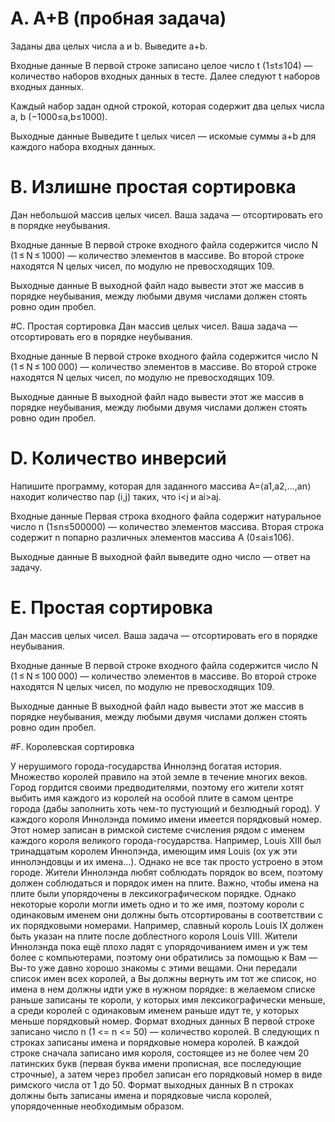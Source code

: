 # A. A+B (пробная задача)
Заданы два целых числа a и b. Выведите a+b.

Входные данные
В первой строке записано целое число t (1≤t≤104) — количество наборов входных данных в тесте. Далее следуют t наборов входных данных.

Каждый набор задан одной строкой, которая содержит два целых числа a, b (−1000≤a,b≤1000).

Выходные данные
Выведите t целых чисел — искомые суммы a+b для каждого набора входных данных.


# B. Излишне простая сортировка
Дан небольшой массив целых чисел. Ваша задача — отсортировать его в порядке неубывания.

Входные данные
В первой строке входного файла содержится число N (1 ≤ N ≤ 1000) — количество элементов в массиве. Во второй строке находятся N целых чисел, по модулю не превосходящих 109.

Выходные данные
В выходной файл надо вывести этот же массив в порядке неубывания, между любыми двумя числами должен стоять ровно один пробел.


#C. Простая сортировка
Дан массив целых чисел. Ваша задача — отсортировать его в порядке неубывания.

Входные данные
В первой строке входного файла содержится число N (1 ≤ N ≤ 100 000) — количество элементов в массиве. Во второй строке находятся N целых чисел, по модулю не превосходящих 109.

Выходные данные
В выходной файл надо вывести этот же массив в порядке неубывания, между любыми двумя числами должен стоять ровно один пробел.


# D. Количество инверсий
Напишите программу, которая для заданного массива A=⟨a1,a2,…,an⟩ находит количество пар (i,j) таких, что i<j и ai>aj.

Входные данные
Первая строка входного файла содержит натуральное число n (1≤n≤500000) — количество элементов массива. Вторая строка содержит n попарно различных элементов массива A (0≤ai≤106).

Выходные данные
В выходной файл выведите одно число — ответ на задачу.


# E. Простая сортировка
Дан массив целых чисел. Ваша задача — отсортировать его в порядке неубывания.

Входные данные
В первой строке входного файла содержится число N (1 ≤ N ≤ 100 000) — количество элементов в массиве. Во второй строке находятся N целых чисел, по модулю не превосходящих 109.

Выходные данные
В выходной файл надо вывести этот же массив в порядке неубывания, между любыми двумя числами должен стоять ровно один пробел.


#F. Королевская сортировка

У нерушимого города-государства Иннолэнд богатая история. Множество королей правило на
этой земле в течение многих веков. Город гордится своими предводителями, поэтому его жители
хотят выбить имя каждого из королей на особой плите в самом центре города (дабы заполнить хоть
чем-то пустующий и безлюдный город).
У каждого короля Иннолэнда помимо имени имеется порядковый номер. Этот номер записан в
римской системе счисления рядом с именем каждого короля великого города-государства. Например, Louis XIII был тринадцатым королем Иннолэнда, имеющим имя Louis (ох уж эти иннолэндовцы и их имена...).
Однако не все так просто устроено в этом городе. Жители Иннолэнда любят соблюдать порядок
во всем, поэтому должен соблюдаться и порядок имен на плите. Важно, чтобы имена на плите были
упорядочены в лексикографическом порядке. Однако некоторые короли могли иметь одно и то же
имя, поэтому короли с одинаковым именем они должны быть отсортированы в соответствии с их
порядковыми номерами. Например, славный король Louis IX должен быть указан на плите после
доблестного короля Louis VIII.
Жители Иннолэнда пока ещё плохо ладят с упорядочиванием имен и уж тем более с компьютерами, поэтому они обратились за помощью к Вам — Вы-то уже давно хорошо знакомы с этими
вещами. Они передали список имен всех королей, а Вы должны вернуть им тот же список, но имена в нем должны идти уже в нужном порядке: в желаемом списке раньше записаны те короли, у
которых имя лексикографически меньше, а среди королей с одинаковым именем раньше идут те, у
которых меньше порядковый номер.
Формат входных данных
В первой строке записано число n (1 <= n <= 50) — количество королей.
В следующих n строках записаны имена и порядковые номера королей. В каждой строке сначала
записано имя короля, состоящее из не более чем 20 латинских букв (первая буква имени прописная,
все последующие строчные), а затем через пробел записан его порядковый номер в виде римского
числа от 1 до 50.
Формат выходных данных
В n строках должны быть записаны имена и порядковые числа королей, упорядоченные необходимым образом.
